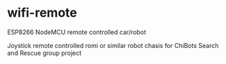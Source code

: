 # wifi-remote
ESP8266 NodeMCU remote controlled car/robot

Joystick  remote controlled romi or similar robot chasis 
for ChiBots Search and Rescue group project
